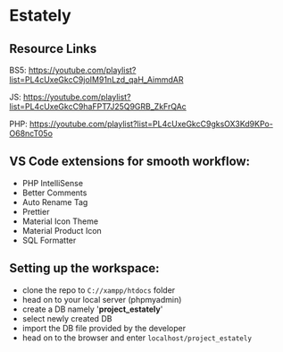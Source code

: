 # Estately
## Resource Links
BS5:
https://youtube.com/playlist?list=PL4cUxeGkcC9joIM91nLzd_qaH_AimmdAR

JS:
https://youtube.com/playlist?list=PL4cUxeGkcC9haFPT7J25Q9GRB_ZkFrQAc

PHP:
https://youtube.com/playlist?list=PL4cUxeGkcC9gksOX3Kd9KPo-O68ncT05o

## VS Code extensions for smooth workflow:
- PHP IntelliSense
- Better Comments
- Auto Rename Tag
- Prettier
- Material Icon Theme
- Material Product Icon
- SQL Formatter

## Setting up the workspace:
- clone the repo to `C://xampp/htdocs` folder
- head on to your local server (phpmyadmin)
- create a DB namely '**project_estately**'
- select newly created DB
- import the DB file provided by the developer
- head on to the browser and enter `localhost/project_estately`